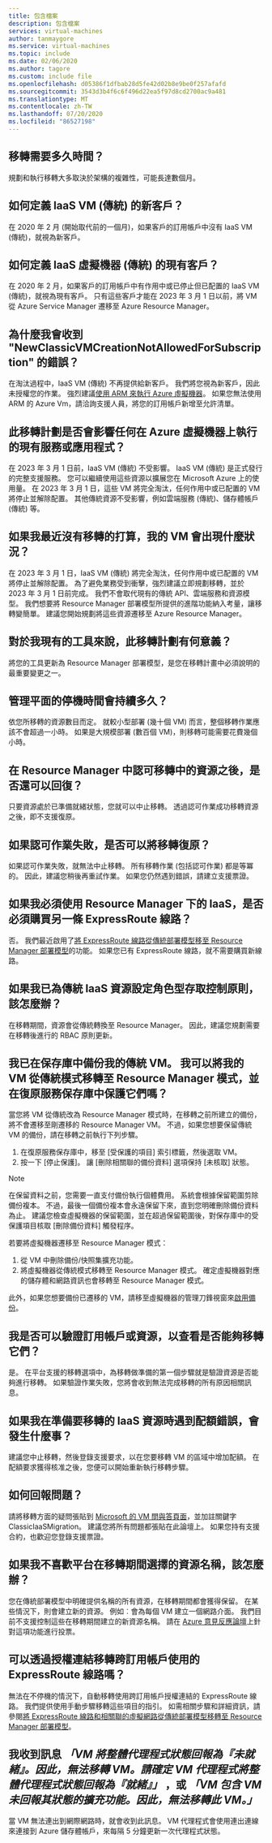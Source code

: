 ```yaml
---
title: 包含檔案
description: 包含檔案
services: virtual-machines
author: tanmaygore
ms.service: virtual-machines
ms.topic: include
ms.date: 02/06/2020
ms.author: tagore
ms.custom: include file
ms.openlocfilehash: d05386f1dfbab28d5fe42d02b8e9be0f257afafd
ms.sourcegitcommit: 3543d3b4f6c6f496d22ea5f97d8cd2700ac9a481
ms.translationtype: MT
ms.contentlocale: zh-TW
ms.lasthandoff: 07/20/2020
ms.locfileid: "86527198"
---
```

## <a name="what-is-the-time-required-for-migration"></a>移轉需要多久時間？

規劃和執行移轉大多取決於架構的複雜性，可能長達數個月。  

## <a name="what-is-the-definition-of-a-new-customer-on-iaas-vms-classic"></a>如何定義 IaaS VM (傳統) 的新客戶？

在 2020 年 2 月 (開始取代前的一個月)，如果客戶的訂用帳戶中沒有 IaaS VM (傳統)，就視為新客戶。 

## <a name="what-is-the-definition-of-an-existing-customer-on-iaas-virtual-machines-classic"></a>如何定義 IaaS 虛擬機器 (傳統) 的現有客戶？

在 2020 年 2 月，如果客戶的訂用帳戶中有作用中或已停止但已配置的 IaaS VM (傳統)，就視為現有客戶。 只有這些客戶才能在 2023 年 3 月 1 日以前，將 VM 從 Azure Service Manager 遷移至 Azure Resource Manager。 

## <a name="why-am-i-getting-an-error-stating-newclassicvmcreationnotallowedforsubscription"></a>為什麼我會收到 "NewClassicVMCreationNotAllowedForSubscription" 的錯誤？

在淘汰過程中，IaaS VM (傳統) 不再提供給新客戶。 我們將您視為新客戶，因此未授權您的作業。 強烈建議[使用 ARM 來執行 Azure 虛擬機器](https://docs.microsoft.com/azure/virtual-machines/windows/quick-create-powershell)。 如果您無法使用 ARM 的 Azure Vm，請洽詢支援人員，將您的訂用帳戶新增至允許清單。

## <a name="does-this-migration-plan-affect-any-of-my-existing-services-or-applications-that-run-on-azure-virtual-machines"></a>此移轉計劃是否會影響任何在 Azure 虛擬機器上執行的現有服務或應用程式？ 

在 2023 年 3 月 1 日前，IaaS VM (傳統) 不受影響。 IaaS VM (傳統) 是正式發行的完整支援服務。 您可以繼續使用這些資源以擴展您在 Microsoft Azure 上的使用量。 在 2023 年 3 月 1 日，這些 VM 將完全淘汰，任何作用中或已配置的 VM 將停止並解除配置。 其他傳統資源不受影響，例如雲端服務 (傳統)、儲存體帳戶 (傳統) 等。   

## <a name="what-happens-to-my-vms-if-i-dont-plan-on-migrating-in-the-near-future"></a>如果我最近沒有移轉的打算，我的 VM 會出現什麼狀況？ 

在 2023 年 3 月 1 日，IaaS VM (傳統) 將完全淘汰，任何作用中或已配置的 VM 將停止並解除配置。 為了避免業務受到衝擊，強烈建議立即規劃移轉，並於 2023 年 3 月 1 日前完成。 我們不會取代現有的傳統 API、雲端服務和資源模型。 我們想要將 Resource Manager 部署模型所提供的進階功能納入考量，讓移轉變簡單。 建議您開始規劃將這些資源遷移至 Azure Resource Manager。 

## <a name="what-does-this-migration-plan-mean-for-my-existing-tooling"></a>對於我現有的工具來說，此移轉計劃有何意義？ 

將您的工具更新為 Resource Manager 部署模型，是您在移轉計畫中必須說明的最重要變更之一。

## <a name="how-long-will-the-management-plane-downtime-be"></a>管理平面的停機時間會持續多久？ 

依您所移轉的資源數目而定。 就較小型部署 (幾十個 VM) 而言，整個移轉作業應該不會超過一小時。 如果是大規模部署 (數百個 VM)，則移轉可能需要花費幾個小時。

## <a name="can-i-roll-back-after-my-migrating-resources-are-committed-in-resource-manager"></a>在 Resource Manager 中認可移轉中的資源之後，是否還可以回復？ 

只要資源處於已準備就緒狀態，您就可以中止移轉。 透過認可作業成功移轉資源之後，即不支援復原。

## <a name="can-i-roll-back-my-migration-if-the-commit-operation-fails"></a>如果認可作業失敗，是否可以將移轉復原？ 

如果認可作業失敗，就無法中止移轉。 所有移轉作業 (包括認可作業) 都是等冪的。 因此，建議您稍後再重試作業。 如果您仍然遇到錯誤，請建立支援票證。

## <a name="do-i-have-to-buy-another-express-route-circuit-if-i-have-to-use-iaas-under-resource-manager"></a>如果我必須使用 Resource Manager 下的 IaaS，是否必須購買另一條 ExpressRoute 線路？ 

否。 我們最近啟用了[將 ExpressRoute 線路從傳統部署模型移至 Resource Manager 部署模型](../articles/expressroute/expressroute-move.md)的功能。 如果您已有 ExpressRoute 線路，就不需要購買新線路。

## <a name="what-if-i-had-configured-role-based-access-control-policies-for-my-classic-iaas-resources"></a>如果我已為傳統 IaaS 資源設定角色型存取控制原則，該怎麼辦？ 

在移轉期間，資源會從傳統轉換至 Resource Manager。 因此，建議您規劃需要在移轉後進行的 RBAC 原則更新。

## <a name="i-backed-up-my-classic-vms-in-a-vault-can-i-migrate-my-vms-from-classic-mode-to-resource-manager-mode-and-protect-them-in-a-recovery-services-vault"></a>我已在保存庫中備份我的傳統 VM。 我可以將我的 VM 從傳統模式移轉至 Resource Manager 模式，並在復原服務保存庫中保護它們嗎？

當您將 VM 從傳統改為 Resource Manager 模式時，在移轉之前所建立的備份，將不會遷移至剛遷移的 Resource Manager VM。 不過，如果您想要保留傳統 VM 的備份，請在移轉之前執行下列步驟。 

1. 在復原服務保存庫中，移至 [受保護的項目] 索引標籤，然後選取 VM。 
2. 按一下 [停止保護]。 讓 [刪除相關聯的備份資料] 選項保持 [未核取] 狀態。

> [!NOTE]
> 在保留資料之前，您需要一直支付備份執行個體費用。 系統會根據保留範圍剪除備份複本。 不過，最後一個備份複本會永遠保留下來，直到您明確刪除備份資料為止。 建議您檢查虛擬機器的保留範圍，並在超過保留範圍後，對保存庫中的受保護項目核取 [刪除備份資料] 觸發程序。 
>
>

若要將虛擬機器遷移至 Resource Manager 模式： 

1. 從 VM 中刪除備份/快照集擴充功能。
2. 將虛擬機器從傳統模式移轉至 Resource Manager 模式。 確定虛擬機器對應的儲存體和網路資訊也會移轉至 Resource Manager 模式。

此外，如果您想要備份已遷移的 VM，請移至虛擬機器的管理刀鋒視窗來[啟用備份](../articles/backup/quick-backup-vm-portal.md#enable-backup-on-a-vm)。

## <a name="can-i-validate-my-subscription-or-resources-to-see-if-theyre-capable-of-migration"></a>我是否可以驗證訂用帳戶或資源，以查看是否能夠移轉它們？ 

是。 在平台支援的移轉選項中，為移轉做準備的第一個步驟就是驗證資源是否能夠進行移轉。 如果驗證作業失敗，您將會收到無法完成移轉的所有原因相關訊息。

## <a name="what-happens-if-i-run-into-a-quota-error-while-preparing-the-iaas-resources-for-migration"></a>如果我在準備要移轉的 IaaS 資源時遇到配額錯誤，會發生什麼事？ 

建議您中止移轉，然後登錄支援要求，以在您要移轉 VM 的區域中增加配額。 在配額要求獲得核准之後，您便可以開始重新執行移轉步驟。

## <a name="how-do-i-report-an-issue"></a>如何回報問題？ 

請將移轉方面的疑問張貼到 [Microsoft 的 VM 問與答頁面](https://docs.microsoft.com/answers/topics/azure-virtual-machines.html)，並加註關鍵字 ClassicIaaSMigration。 建議您將所有問題都張貼在此論壇上。 如果您持有支援合約，也歡迎您登錄支援票證。

## <a name="what-if-i-dont-like-the-names-of-the-resources-that-the-platform-chose-during-migration"></a>如果我不喜歡平台在移轉期間選擇的資源名稱，該怎麼辦？ 

您在傳統部署模型中明確提供名稱的所有資源，在移轉期間都會獲得保留。 在某些情況下，則會建立新的資源。 例如︰會為每個 VM 建立一個網路介面。 我們目前不支援控制這些在移轉期間建立的新資源名稱。 請在 [Azure 意見反應論壇](https://feedback.azure.com)上針對這項功能進行投票。

## <a name="can-i-migrate-expressroute-circuits-used-across-subscriptions-with-authorization-links"></a>可以透過授權連結移轉跨訂用帳戶使用的 ExpressRoute 線路嗎？ 

無法在不停機的情況下，自動移轉使用跨訂用帳戶授權連結的 ExpressRoute 線路。 我們提供使用手動步驟移轉這些項目的指引。 如需相關步驟和詳細資訊，請參閱[將 ExpressRoute 線路和相關聯的虛擬網路從傳統部署模型移轉至 Resource Manager 部署模型](../articles/expressroute/expressroute-migration-classic-resource-manager.md)。

## <a name="i-got-the-message-vm-is-reporting-the-overall-agent-status-as-not-ready-hence-the-vm-cannot-be-migrated-ensure-that-the-vm-agent-is-reporting-overall-agent-status-as-ready-or-vm-contains-extension-whose-status-is-not-being-reported-from-the-vm-hence-this-vm-cannot-be-migrated"></a>我收到訊息 *「VM 將整體代理程式狀態回報為『未就緒』。因此，無法移轉 VM。請確定 VM 代理程式將整體代理程式狀態回報為『就緒』」* ，或 *「VM 包含 VM 未回報其狀態的擴充功能。因此，無法移轉此 VM。」*

當 VM 無法連出到網際網路時，就會收到此訊息。 VM 代理程式會使用連出連線來連接到 Azure 儲存體帳戶，來每隔 5 分鐘更新一次代理程式狀態。
